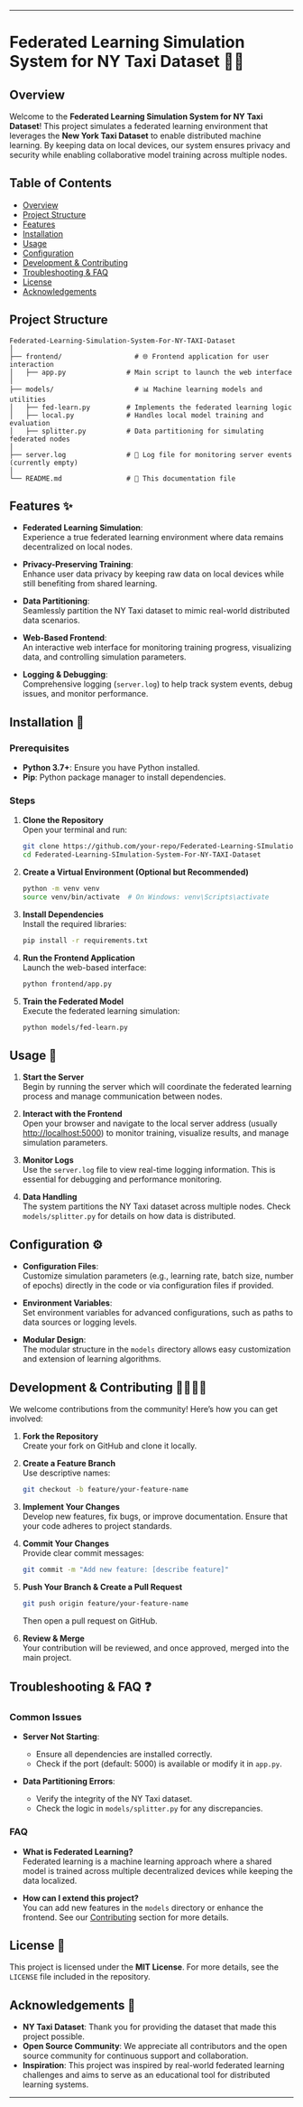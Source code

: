 
---

# Federated Learning Simulation System for NY Taxi Dataset 🚕🤖

## Overview

Welcome to the **Federated Learning Simulation System for NY Taxi Dataset**! This project simulates a federated learning environment that leverages the **New York Taxi Dataset** to enable distributed machine learning. By keeping data on local devices, our system ensures privacy and security while enabling collaborative model training across multiple nodes.

## Table of Contents

- [Overview](#overview)
- [Project Structure](#project-structure)
- [Features](#features)
- [Installation](#installation)
- [Usage](#usage)
- [Configuration](#configuration)
- [Development & Contributing](#development--contributing)
- [Troubleshooting & FAQ](#troubleshooting--faq)
- [License](#license)
- [Acknowledgements](#acknowledgements)

## Project Structure

```
Federated-Learning-Simulation-System-For-NY-TAXI-Dataset
│
├── frontend/                  # 🌐 Frontend application for user interaction
│   ├── app.py               # Main script to launch the web interface
│
├── models/                    # 📊 Machine learning models and utilities
│   ├── fed-learn.py         # Implements the federated learning logic
│   ├── local.py             # Handles local model training and evaluation
│   ├── splitter.py          # Data partitioning for simulating federated nodes
│
├── server.log               # 📝 Log file for monitoring server events (currently empty)
│
└── README.md                # 📖 This documentation file
```

## Features ✨

- **Federated Learning Simulation**:  
  Experience a true federated learning environment where data remains decentralized on local nodes.

- **Privacy-Preserving Training**:  
  Enhance user data privacy by keeping raw data on local devices while still benefiting from shared learning.

- **Data Partitioning**:  
  Seamlessly partition the NY Taxi dataset to mimic real-world distributed data scenarios.

- **Web-Based Frontend**:  
  An interactive web interface for monitoring training progress, visualizing data, and controlling simulation parameters.

- **Logging & Debugging**:  
  Comprehensive logging (`server.log`) to help track system events, debug issues, and monitor performance.

## Installation 🔧

### Prerequisites

- **Python 3.7+**: Ensure you have Python installed.
- **Pip**: Python package manager to install dependencies.

### Steps

1. **Clone the Repository**  
   Open your terminal and run:
   ```bash
   git clone https://github.com/your-repo/Federated-Learning-SImulation-System-For-NY-TAXI-Dataset.git
   cd Federated-Learning-SImulation-System-For-NY-TAXI-Dataset
   ```

2. **Create a Virtual Environment (Optional but Recommended)**  
   ```bash
   python -m venv venv
   source venv/bin/activate  # On Windows: venv\Scripts\activate
   ```

3. **Install Dependencies**  
   Install the required libraries:
   ```bash
   pip install -r requirements.txt
   ```

4. **Run the Frontend Application**  
   Launch the web-based interface:
   ```bash
   python frontend/app.py
   ```

5. **Train the Federated Model**  
   Execute the federated learning simulation:
   ```bash
   python models/fed-learn.py
   ```

## Usage 🚀

1. **Start the Server**  
   Begin by running the server which will coordinate the federated learning process and manage communication between nodes.

2. **Interact with the Frontend**  
   Open your browser and navigate to the local server address (usually [http://localhost:5000](http://localhost:5000)) to monitor training, visualize results, and manage simulation parameters.

3. **Monitor Logs**  
   Use the `server.log` file to view real-time logging information. This is essential for debugging and performance monitoring.

4. **Data Handling**  
   The system partitions the NY Taxi dataset across multiple nodes. Check `models/splitter.py` for details on how data is distributed.

## Configuration ⚙️

- **Configuration Files**:  
  Customize simulation parameters (e.g., learning rate, batch size, number of epochs) directly in the code or via configuration files if provided.

- **Environment Variables**:  
  Set environment variables for advanced configurations, such as paths to data sources or logging levels.

- **Modular Design**:  
  The modular structure in the `models` directory allows easy customization and extension of learning algorithms.

## Development & Contributing 👩‍💻👨‍💻

We welcome contributions from the community! Here’s how you can get involved:

1. **Fork the Repository**  
   Create your fork on GitHub and clone it locally.

2. **Create a Feature Branch**  
   Use descriptive names:
   ```bash
   git checkout -b feature/your-feature-name
   ```

3. **Implement Your Changes**  
   Develop new features, fix bugs, or improve documentation. Ensure that your code adheres to project standards.

4. **Commit Your Changes**  
   Provide clear commit messages:
   ```bash
   git commit -m "Add new feature: [describe feature]"
   ```

5. **Push Your Branch & Create a Pull Request**  
   ```bash
   git push origin feature/your-feature-name
   ```
   Then open a pull request on GitHub.

6. **Review & Merge**  
   Your contribution will be reviewed, and once approved, merged into the main project.

## Troubleshooting & FAQ ❓

### Common Issues

- **Server Not Starting**:  
  - Ensure all dependencies are installed correctly.
  - Check if the port (default: 5000) is available or modify it in `app.py`.

- **Data Partitioning Errors**:  
  - Verify the integrity of the NY Taxi dataset.
  - Check the logic in `models/splitter.py` for any discrepancies.

### FAQ

- **What is Federated Learning?**  
  Federated learning is a machine learning approach where a shared model is trained across multiple decentralized devices while keeping the data localized.

- **How can I extend this project?**  
  You can add new features in the `models` directory or enhance the frontend. See our [Contributing](#development--contributing) section for more details.

## License 📄

This project is licensed under the **MIT License**. For more details, see the `LICENSE` file included in the repository.

## Acknowledgements 🙏

- **NY Taxi Dataset**: Thank you for providing the dataset that made this project possible.
- **Open Source Community**: We appreciate all contributors and the open source community for continuous support and collaboration.
- **Inspiration**: This project was inspired by real-world federated learning challenges and aims to serve as an educational tool for distributed learning systems.

---
